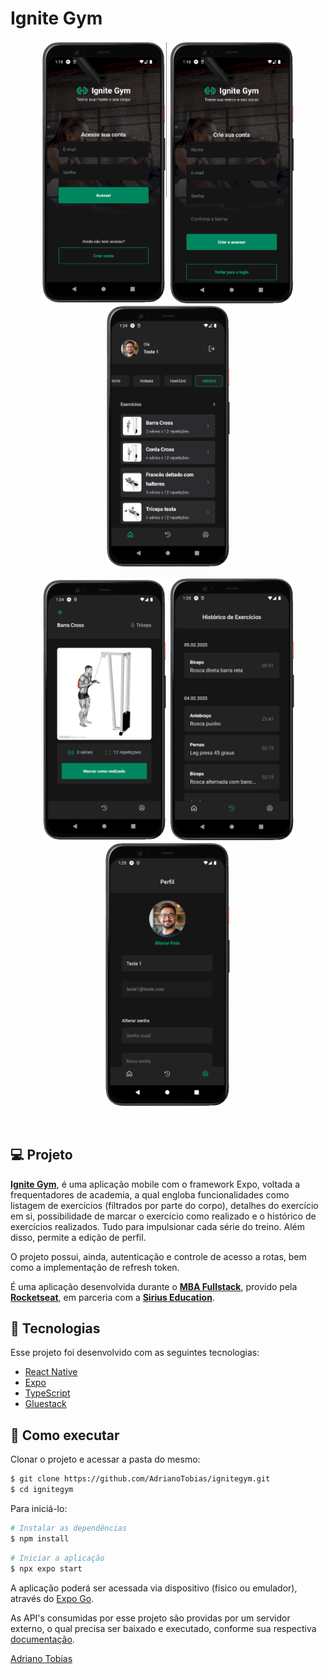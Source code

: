 # Ignite Gym

<p align="center">
  <img src=".github/preview-signIn.png" alt="Preview do projeto - Página Sign In" width="200">
  <img src=".github/preview-signUp.png" alt="Preview do projeto - Página Sign Up" width="200">
  <img src=".github/preview-home.png" alt="Preview do projeto - Página Home" width="200">
</p>
<p align="center">
  <img src=".github/preview-exercise.png" alt="Preview do projeto - Página Exercício" width="200">
  <img src=".github/preview-history.png" alt="Preview do projeto - Página Histórico" width="200">
  <img src=".github/preview-profile.png" alt="Preview do projeto - Página Perfil" width="200">
</p>

<br>

## 💻 Projeto

**[Ignite Gym](https://github.com/AdrianoTobias/ignitegym)**, é uma aplicação mobile com o framework Expo, voltada a frequentadores de academia, a qual engloba funcionalidades como listagem de exercícios (filtrados por parte do corpo), detalhes do exercício em si, possibilidade de marcar o exercício como realizado e o histórico de exercícios realizados. Tudo para impulsionar cada série do treino. Além disso, permite a edição de perfil.

O projeto possui, ainda, autenticação e controle de acesso a rotas, bem como a implementação de refresh token.

É uma aplicação desenvolvida durante o **[MBA Fullstack](https://www.rocketseat.com.br/mba)**, provido pela **[Rocketseat](https://rocketseat.com.br/)**, em parceria com a **[Sirius Education](https://landing.sirius.education/home/)**.


## 🧪 Tecnologias

Esse projeto foi desenvolvido com as seguintes tecnologias:

- [React Native](https://reactnative.dev/)
- [Expo](https://expo.dev/)
- [TypeScript](https://www.typescriptlang.org/)
- [Gluestack](https://gluestack.io/)


## 🚀 Como executar

Clonar o projeto e acessar a pasta do mesmo:

```bash
$ git clone https://github.com/AdrianoTobias/ignitegym.git
$ cd ignitegym
```

Para iniciá-lo:
```bash
# Instalar as dependências
$ npm install
```

```bash
# Iniciar a aplicação
$ npx expo start
```
A aplicação poderá ser acessada via dispositivo (físico ou emulador), através do [Expo Go](https://docs.expo.dev/get-started/set-up-your-environment/).


As API's consumidas por esse projeto são providas por um servidor externo, o qual precisa ser baixado e executado, conforme sua respectiva [documentação](https://github.com/orodrigogo/ignitegym-api).



[Adriano Tobias](https://github.com/AdrianoTobias)
